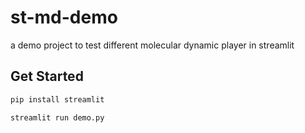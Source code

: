 # st-md-demo
a demo project to test different molecular dynamic player in streamlit


## Get Started

```bash
pip install streamlit

streamlit run demo.py
```